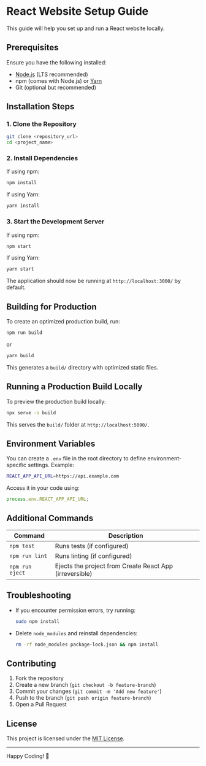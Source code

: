 # React Website Setup Guide

This guide will help you set up and run a React website locally.

## Prerequisites

Ensure you have the following installed:

- [Node.js](https://nodejs.org/) (LTS recommended)
- npm (comes with Node.js) or [Yarn](https://yarnpkg.com/)
- Git (optional but recommended)

## Installation Steps

### 1. Clone the Repository
```sh
git clone <repository_url>
cd <project_name>
```

### 2. Install Dependencies
If using npm:
```sh
npm install
```

If using Yarn:
```sh
yarn install
```

### 3. Start the Development Server
If using npm:
```sh
npm start
```

If using Yarn:
```sh
yarn start
```

The application should now be running at `http://localhost:3000/` by default.

## Building for Production
To create an optimized production build, run:
```sh
npm run build
```
or
```sh
yarn build
```
This generates a `build/` directory with optimized static files.

## Running a Production Build Locally
To preview the production build locally:
```sh
npx serve -s build
```
This serves the `build/` folder at `http://localhost:5000/`.

## Environment Variables
You can create a `.env` file in the root directory to define environment-specific settings.
Example:
```sh
REACT_APP_API_URL=https://api.example.com
```
Access it in your code using:
```js
process.env.REACT_APP_API_URL;
```

## Additional Commands
| Command           | Description |
|------------------|-------------|
| `npm test`       | Runs tests (if configured) |
| `npm run lint`   | Runs linting (if configured) |
| `npm run eject`  | Ejects the project from Create React App (irreversible) |

## Troubleshooting
- If you encounter permission errors, try running:
  ```sh
  sudo npm install
  ```
- Delete `node_modules` and reinstall dependencies:
  ```sh
  rm -rf node_modules package-lock.json && npm install
  ```

## Contributing
1. Fork the repository
2. Create a new branch (`git checkout -b feature-branch`)
3. Commit your changes (`git commit -m 'Add new feature'`)
4. Push to the branch (`git push origin feature-branch`)
5. Open a Pull Request

## License
This project is licensed under the [MIT License](LICENSE).

---

Happy Coding! 🚀

